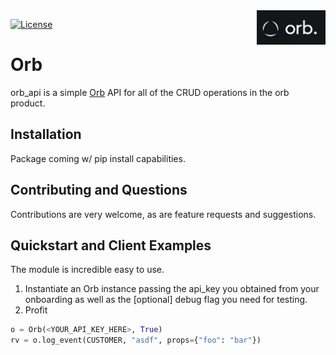 <img src="icon.png" align="right" />

[![License](https://img.shields.io/badge/License-Apache_2.0-yellowgreen.svg)](https://opensource.org/licenses/Apache-2.0)  


# Orb

orb_api is a simple [Orb](https://www.withorb.com) API for all of the CRUD operations in the orb product.

## Installation
Package coming w/ pip install capabilities.

## Contributing and Questions
Contributions are very welcome, as are feature requests and suggestions.

## Quickstart and Client Examples

The module is incredible easy to use. 
1. Instantiate an Orb instance passing the api_key you obtained from your onboarding as well as the [optional] debug flag you need for testing.
2. Profit
```python
o = Orb(<YOUR_API_KEY_HERE>, True)
rv = o.log_event(CUSTOMER, "asdf", props={"foo": "bar"})
```
